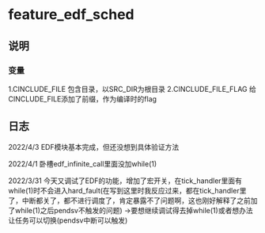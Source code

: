 # feature_edf_sched

## 说明

### 变量
1.CINCLUDE_FILE 包含目录，以SRC_DIR为根目录
2.CINCLUDE_FILE_FLAG 给CINCLUDE_FILE添加了前缀，作为编译时的flag

## 日志
2022/4/3
EDF模块基本完成，但还没想到具体验证方法

2022/4/1
卧槽edf_infinite_call里面没加while(1)

2022/3/31
今天又调试了EDF的功能，增加了宏开关，在tick_handler里面有while(1)时不会进入hard_fault(在写到这里时我反应过来，都在tick_handler里了，中断都关了，都不进行调度了，肯定暴露不了问题啊，这也刚好解释了之前加了while(1)之后pendsv不触发的问题)
->要想继续调试得去掉while(1)或者想办法让任务可以切换(pendsv中断可以触发)
